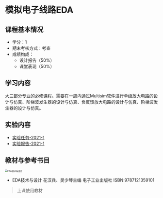 # 模拟电子线路EDA

## 课程基本情况

- 学分：1
- 期末考核方式：考查
- 成绩构成：
  - 设计报告（50%）
  - 课堂表现（50%）

## 学习内容

大三部分专业的必修课程。需要在一周内通过Multisim软件进行单级放大电路的设计与仿真、阶梯波发生器的设计与仿真、负反馈放大电路的设计与仿真、阶梯波发生器的设计与仿真。

## 实验内容

- [实验任务-2021-1](./实验任务-2021-1.pdf)
- [实验报告-2021-1](./实验报告-2021-1.zip)

## 教材与参考书目

<img src="https://bkimg.cdn.bcebos.com/pic/267f9e2f070828381f30fc6753d0be014c086e065b24?x-bce-process=image/watermark,image_d2F0ZXIvYmFpa2U5Mg==,g_7,xp_5,yp_5/format,f_auto" alt="EDA技术与设计" style="zoom:50%;" />

- EDA技术与设计 花汉兵、吴少琴主编 电子工业出版社 ISBN:9787121359101

> 上课使用教材